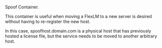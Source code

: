 Spoof Container.

This container is useful when moving a FlexLM to a new server is
desired without having to re-register the new host.

In this case, spoofhost.domain.com is a physical host that has 
previously hosted a license file, but the service needs to
be moved to another arbitrary host.
